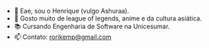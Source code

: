 - 👋 Eae, sou o Henrique (vulgo Ashuraa).
- 👀 Gosto muito de league of legends, anime e da cultura asiática.
- 📚 Cursando Engenharia de Software na Unicesumar.
- 📫 Contato: rorikemp@gmail.com

<!---
ashura-senpai/ashura-senpai is a ✨ special ✨ repository because its `README.md` (this file) appears on your GitHub profile.
You can click the Preview link to take a look at your changes.
--->
